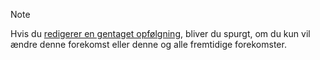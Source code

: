<!-- markdownlint-disable-file MD041 -->
> [!NOTE]
> Hvis du [redigerer en gentaget opfølgning][1], bliver du spurgt, om du kun vil ændre denne forekomst eller denne og alle fremtidige forekomster.

<!-- Referenced links -->
[1]: ../recurrence/edit.md
